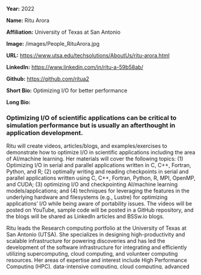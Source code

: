 **Year:** 2022

**Name:** Ritu Arora

**Affiliation:** University of Texas at San Antonio

**Image:** /images/People_RituArora.jpg

**URL:** https://www.utsa.edu/techsolutions/AboutUs/ritu-arora.html

**LinkedIn:** https://www.linkedin.com/in/ritu-a-59b58ab/

**Github:** https://github.com/ritua2

**Short Bio:** Optimizing I/O for better performance

**Long Bio:**
### Optimizing I/O of scientific applications can be critical to simulation performance but is usually an afterthought in application development.
Ritu will create videos, articles/blogs, and examples/exercises to demonstrate how to optimize I/O in scientific applications including the area of AI/machine learning. Her materials will cover the following topics: (1) Optimizing I/O in serial and parallel applications written in C, C++, Fortran, Python, and R; (2) optimally writing and reading checkpoints in serial and parallel applications written using C, C++, Fortran, Python, R, MPI, OpenMP, and CUDA; (3) optimizing I/O and checkpointing AI/machine learning models/applications; and (4) techniques for leveraging the features in the underlying hardware and filesystems (e.g., Lustre) for optimizing applications’ I/O while being aware of portability issues. The videos will be posted on YouTube, sample code will be posted in a GitHub repository, and the blogs will be shared as LinkedIn articles and BSSw.io blogs.

Ritu leads the Research computing portfolio at the University of Texas at San Antonio (UTSA). She specializes in designing high-productivity and scalable infrastructure for powering discoveries and has led the development of the software infrastructure for integrating and efficiently utilizing supercomputing, cloud computing, and volunteer computing resources. Her areas of expertise and interest include High Performance Computing (HPC), data-intensive computing, cloud computing, advanced software engineering, and health informatics. Prior to joining UTSA, Ritu worked at the University of Texas (UT) at Austin, where she was appointed as a Research Scientist at the Texas Advanced Computing Center (TACC), and as Associated Faculty in the Department of Statistics and Data Sciences. Ritu received her Ph.D. in Computer and Information Science from the University of Alabama at Birmingham in 2010. She passionately promotes the use of technology for creating social impact, and actively engages in the causes for creating inclusive policies and communities.
